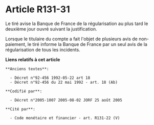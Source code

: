 # Article R131-31

Le tiré avise la Banque de France de la régularisation au plus tard le deuxième jour ouvré suivant la justification.

Lorsque le titulaire du compte a fait l'objet de plusieurs avis de non-paiement, le tiré informe la Banque de France par un
seul avis de la régularisation de tous les incidents.

**Liens relatifs à cet article**

	**Anciens textes**:

	  - Décret n°92-456 1992-05-22 art 18
	  - Décret n°92-456 du 22 mai 1992 - art. 18 (Ab)

	**Codifié par**:

	  - Décret n°2005-1007 2005-08-02 JORF 25 août 2005

	**Cité par**:

	  - Code monétaire et financier - art. R131-22 (V)
